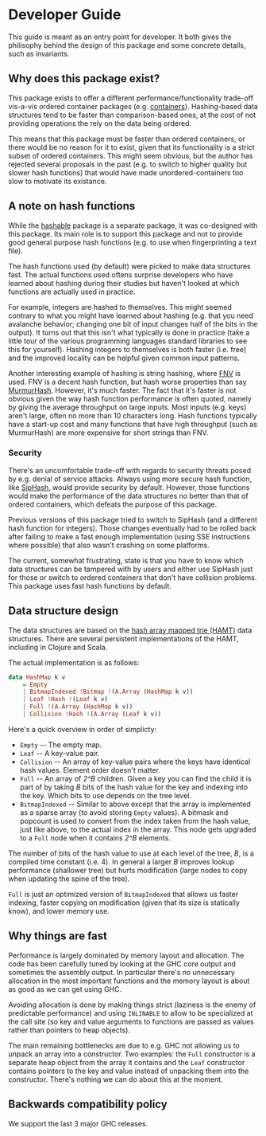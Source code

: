 # Developer Guide

This guide is meant as an entry point for developer. It both gives the
philisophy behind the design of this package and some concrete details, such as
invariants.

## Why does this package exist?

This package exists to offer a different performance/functionality
trade-off vis-a-vis ordered container packages
(e.g. [containers](http://hackage.haskell.org/package/containers)). Hashing-based
data structures tend to be faster than comparison-based ones, at the cost of not
providing operations the rely on the data being ordered.

This means that this package must be faster than ordered containers, or there
would be no reason for it to exist, given that its functionality is a strict
subset of ordered containers. This might seem obvious, but the author has
rejected several proposals in the past (e.g. to switch to higher quality but
slower hash functions) that would have made unordered-containers too slow to
motivate its existance.

## A note on hash functions

While the [hashable](http://hackage.haskell.org/package/containers) package is a
separate package, it was co-designed with this package. Its main role is to
support this package and not to provide good general purpose hash functions
(e.g. to use when fingerprinting a text file).

The hash functions used (by default) were picked to make data structures
fast. The actual functions used oftens surprise developers who have learned
about hashing during their studies but haven't looked at which functions are
actually used in practice.

For example, integers are hashed to themselves. This might seemed contrary to
what you might have learned about hashing (e.g. that you need avalanche
behavior; changing one bit of input changes half of the bits in the output). It
turns out that this isn't what typically is done in practice (take a little tour
of the various programming languages standard libraries to see this for
yourself). Hashing integers to themselves is both faster (i.e. free) and the
improved locality can be helpful given common input patterns.

Another interesting example of hashing is string hashing, where
[FNV](https://en.wikipedia.org/wiki/Fowler%E2%80%93Noll%E2%80%93Vo_hash_function)
is used. FNV is a decent hash function, but hash worse properties than say
[MurmurHash](https://en.wikipedia.org/wiki/MurmurHash). However, it's much
faster. The fact that it's faster is not obvious given the way hash function
performance is often quoted, namely by giving the average throughput on large
inputs. Most inputs (e.g. keys) aren't large, often no more than 10 characters
long. Hash functions typically have a start-up cost and many functions that have
high throughput (such as MurmurHash) are more expensive for short strings than
FNV.

### Security

There's an uncomfortable trade-off with regards to security threats posed by
e.g. denial of service attacks. Always using more secure hash function, like
[SipHash](https://en.wikipedia.org/wiki/SipHash), would provide security by
default. However, those functions would make the performance of the data
structures no better than that of ordered containers, which defeats the purpose
of this package.

Previous versions of this package tried to switch to SipHash (and a different
hash function for integers). Those changes eventually had to be rolled back
after failing to make a fast enough implementation (using SSE instructions where
possible) that also wasn't crashing on some platforms.

The current, somewhat frustrating, state is that you have to know which data
structures can be tampered with by users and either use SipHash just for those
or switch to ordered containers that don't have collision problems. This package
uses fast hash functions by default.

## Data structure design

The data structures are based on the
[hash array mapped trie (HAMT)](https://en.wikipedia.org/wiki/Hash_array_mapped_trie)
data structures. There are several persistent implementations of the HAMT,
including in Clojure and Scala.

The actual implementation is as follows:

``` haskell
data HashMap k v
    = Empty
    | BitmapIndexed !Bitmap !(A.Array (HashMap k v))
    | Leaf !Hash !(Leaf k v)
    | Full !(A.Array (HashMap k v))
    | Collision !Hash !(A.Array (Leaf k v))
```

Here's a quick overview in order of simplicty:

 * `Empty` -- The empty map.
 * `Leaf` -- A key-value pair.
 * `Collision` -- An array of key-value pairs where the keys have identical hash
   values. Element order doesn't matter.
 * `Full` -- An array of *2^B* children. Given a key you can find the child it
   is part of by taking *B* bits of the hash value for the key and indexing into
   the key. Which bits to use depends on the tree level.
 * `BitmapIndexed` -- Similar to above except that the array is implemented as a
   sparse array (to avoid storing `Empty` values). A bitmask and popcount is
   used to convert from the index taken from the hash value, just like above, to
   the actual index in the array. This node gets upgraded to a `Full` node when
   it contains *2^B* elements.

The number of bits of the hash value to use at each level of the tree, *B*, is a
compiled time constant (i.e. 4). In general a larger *B* improves lookup
performance (shallower tree) but hurts modification (large nodes to copy when
updating the spine of the tree).

`Full` is just an optimized version of `BitmapIndexed` that allows us faster
indexing, faster copying on modification (given that its size is statically
know), and lower memory use.

## Why things are fast

Performance is largely dominated by memory layout and allocation. The code has
been carefully tuned by looking at the GHC core output and sometimes the
assembly output. In particular there's no unnecessary allocation in the most
important functions and the memory layout is about as good as we can get using
GHC.

Avoiding allocation is done by making things strict (laziness is the enemy of
predictable performance) and using `INLINABLE` to allow to be specialized at the
call site (so key and value arguments to functions are passed as values rather
than pointers to heap objects).

The main remaining bottlenecks are due to e.g. GHC not allowing us to unpack an
array into a constructor. Two examples: the `Full` constructor is a separate
heap object from the array it contains and the `Leaf` constructor contains
pointers to the key and value instead of unpacking them into the
constructor. There's nothing we can do about this at the moment.

## Backwards compatibility policy

We support the last 3 major GHC releases.
